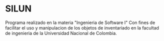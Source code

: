 # SILUN

Programa realizado en la materia "Ingenieria de Software I"
Con fines de facilitar el uso y manipulacion de los objetos de inventariado en la facultad de ingenieria de la Universidad Nacional de Colombia.